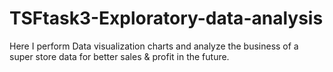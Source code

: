 # TSFtask3-Exploratory-data-analysis
Here I perform Data visualization charts and analyze the business of a super store data for better sales &amp; profit in the future.

